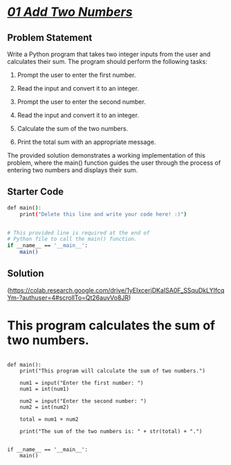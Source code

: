 # [*01 Add Two Numbers*](https://colab.research.google.com/drive/1yEIxcerjDKaISA0F_SSquDkLYIfcqYm-?authuser=4#scrollTo=Qt26auvVo8JR)


## Problem Statement

Write a Python program that takes two integer inputs from the user and calculates their sum. The program should perform the following tasks:

1. Prompt the user to enter the first number.

2. Read the input and convert it to an integer.

3. Prompt the user to enter the second number.

4. Read the input and convert it to an integer.

5. Calculate the sum of the two numbers.

6. Print the total sum with an appropriate message.

The provided solution demonstrates a working implementation of this problem, where the main() function guides the user through the process of entering two numbers and displays their sum.

## Starter Code

```bash
def main():
    print("Delete this line and write your code here! :)")


# This provided line is required at the end of
# Python file to call the main() function.
if __name__ == '__main__':
    main()
```

## Solution

(https://colab.research.google.com/drive/1yEIxcerjDKaISA0F_SSquDkLYIfcqYm-?authuser=4#scrollTo=Qt26auvVo8JR)

# This program calculates the sum of two numbers.
```

def main():
    print("This program will calculate the sum of two numbers.")

    num1 = input("Enter the first number: ")
    num1 = int(num1)

    num2 = input("Enter the second number: ")
    num2 = int(num2)

    total = num1 + num2

    print("The sum of the two numbers is: " + str(total) + ".")


if __name__ == '__main__':
    main()
```

